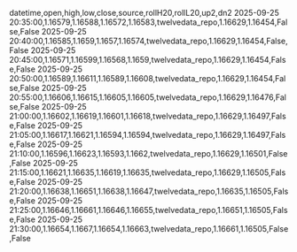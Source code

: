 datetime,open,high,low,close,source,rollH20,rollL20,up2,dn2
2025-09-25 20:35:00,1.16579,1.16588,1.16572,1.16583,twelvedata_repo,1.16629,1.16454,False,False
2025-09-25 20:40:00,1.16585,1.1659,1.1657,1.16574,twelvedata_repo,1.16629,1.16454,False,False
2025-09-25 20:45:00,1.16571,1.16599,1.16568,1.1659,twelvedata_repo,1.16629,1.16454,False,False
2025-09-25 20:50:00,1.16589,1.16611,1.16589,1.16608,twelvedata_repo,1.16629,1.16454,False,False
2025-09-25 20:55:00,1.16606,1.16615,1.16605,1.16605,twelvedata_repo,1.16629,1.16476,False,False
2025-09-25 21:00:00,1.16602,1.16619,1.16601,1.16618,twelvedata_repo,1.16629,1.16497,False,False
2025-09-25 21:05:00,1.16617,1.16621,1.16594,1.16594,twelvedata_repo,1.16629,1.16497,False,False
2025-09-25 21:10:00,1.16596,1.16623,1.16593,1.1662,twelvedata_repo,1.16629,1.16501,False,False
2025-09-25 21:15:00,1.16621,1.16635,1.16619,1.16635,twelvedata_repo,1.16629,1.16505,False,False
2025-09-25 21:20:00,1.16638,1.16651,1.16638,1.16647,twelvedata_repo,1.16635,1.16505,False,False
2025-09-25 21:25:00,1.16646,1.16661,1.16646,1.16655,twelvedata_repo,1.16651,1.16505,False,False
2025-09-25 21:30:00,1.16654,1.1667,1.16654,1.16663,twelvedata_repo,1.16661,1.16505,False,False
